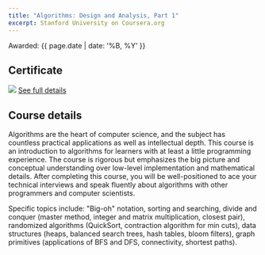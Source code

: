 ```yaml
---
title: "Algorithms: Design and Analysis, Part 1"
excerpt: Stanford University on Coursera.org
---
```

Awarded: {{ page.date | date: '%B, %Y' }}

Certificate
---
![](https://coursera-certificate-images.s3.amazonaws.com/KBBRESSE6X9D)
[See full details](https://coursera.org/share/1c194632694509c11765fc2c13e95aef)

Course details
----
Algorithms are the heart of computer science, and the subject has countless practical applications as well as intellectual depth.  This course is an introduction to algorithms for learners with at least a little programming experience.  The course is rigorous but emphasizes the big picture and conceptual understanding over low-level implementation and mathematical details.  After completing this course, you will be well-positioned to ace your technical interviews and speak fluently about algorithms with other programmers and computer scientists.

Specific topics include: "Big-oh" notation, sorting and searching, divide and conquer (master method, integer and matrix multiplication, closest pair), randomized algorithms (QuickSort, contraction algorithm for min cuts), data structures (heaps, balanced search trees, hash tables, bloom filters), graph primitives (applications of BFS and DFS, connectivity, shortest paths).